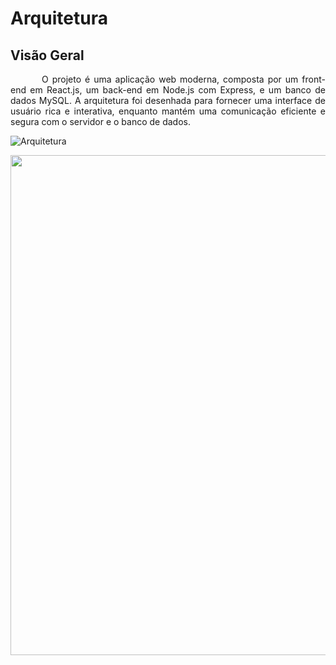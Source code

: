 # Arquitetura 

## Visão Geral

<p style="text-indent: 50px;text-align: justify;"> O projeto é uma aplicação web moderna, composta por um front-end em React.js, um back-end em Node.js com Express, e um banco de dados MySQL. A arquitetura foi desenhada para fornecer uma interface de usuário rica e interativa, enquanto mantém uma comunicação eficiente e segura com o servidor e o banco de dados. </p>


![Arquitetura](/home/zlimaz/Documentos/Mds-ArenaPesadelo/Gitpage/Imagens_gitpage/ArquiteturaArenaPesadelo.jpg)

<img src="/home/zlimaz/Documentos/Mds-ArenaPesadelo/Gitpage/Imagens_gitpage/ArquiteturaArenaPesadelo.jpg" width="800">

